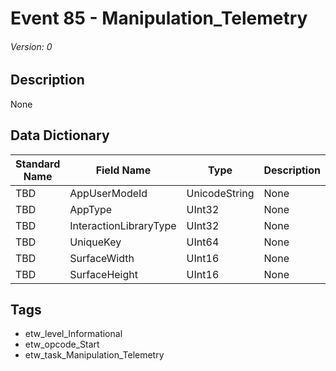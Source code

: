# Event 85 - Manipulation_Telemetry
###### Version: 0

## Description
None

## Data Dictionary
|Standard Name|Field Name|Type|Description|Sample Value|
|---|---|---|---|---|
|TBD|AppUserModeId|UnicodeString|None|`None`|
|TBD|AppType|UInt32|None|`None`|
|TBD|InteractionLibraryType|UInt32|None|`None`|
|TBD|UniqueKey|UInt64|None|`None`|
|TBD|SurfaceWidth|UInt16|None|`None`|
|TBD|SurfaceHeight|UInt16|None|`None`|

## Tags
* etw_level_Informational
* etw_opcode_Start
* etw_task_Manipulation_Telemetry